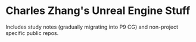 # Charles Zhang's Unreal Engine Stuff

Includes study notes (gradually migrating into P9 CG) and non-project specific public repos.
